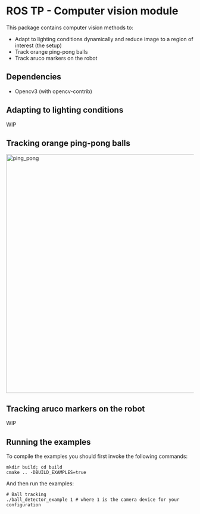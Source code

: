# ROS TP - Computer vision module

This package contains computer vision methods to:

- Adapt to lighting conditions dynamically and reduce image to a region of interest (the setup)
- Track orange ping-pong balls
- Track aruco markers on the robot

## Dependencies

- Opencv3 (with opencv-contrib)

## Adapting to lighting conditions

WIP

## Tracking orange ping-pong balls

<img src="examples/images/pingpong_tracking.gif" alt="ping_pong" width="640"/>

## Tracking aruco markers on the robot

WIP


## Running the examples

To compile the examples you should first invoke the following commands:

```shell
mkdir build; cd build
cmake .. -DBUILD_EXAMPLES=true
```

And then run the examples:

```shell 
# Ball tracking
./ball_detector_example 1 # where 1 is the camera device for your configuration
```